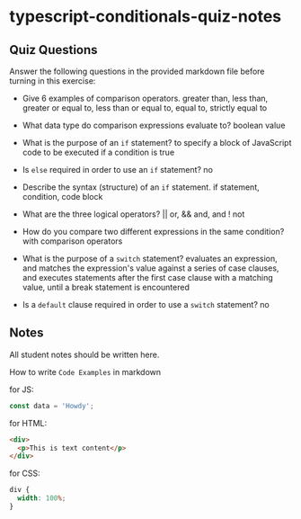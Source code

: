 # typescript-conditionals-quiz-notes

## Quiz Questions

Answer the following questions in the provided markdown file before turning in this exercise:

- Give 6 examples of comparison operators.
  greater than, less than, greater or equal to, less than or equal to, equal to, strictly equal to

- What data type do comparison expressions evaluate to?
  boolean value

- What is the purpose of an `if` statement?
  to specify a block of JavaScript code to be executed if a condition is true

- Is `else` required in order to use an `if` statement?
  no

- Describe the syntax (structure) of an `if` statement.
  if statement, condition, code block

- What are the three logical operators?
  || or, && and, and ! not

- How do you compare two different expressions in the same condition?
  with comparison operators

- What is the purpose of a `switch` statement?
  evaluates an expression, and matches the expression's value against a series of case clauses, and executes statements after the first case clause with a matching value, until a break statement is encountered

- Is a `default` clause required in order to use a `switch` statement?
  no

## Notes

All student notes should be written here.

How to write `Code Examples` in markdown

for JS:

```javascript
const data = 'Howdy';
```

for HTML:

```html
<div>
  <p>This is text content</p>
</div>
```

for CSS:

```css
div {
  width: 100%;
}
```
